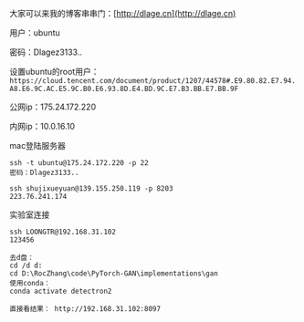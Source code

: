 大家可以来我的博客串串门：[http://dlage.cn](http://dlage.cn)



用户：ubuntu

密码：Dlagez3133..



设置ubuntu的root用户：`https://cloud.tencent.com/document/product/1207/44578#.E9.80.82.E7.94.A8.E6.9C.AC.E5.9C.B0.E6.93.8D.E4.BD.9C.E7.B3.BB.E7.BB.9F`



公网ip：175.24.172.220

内网ip：10.0.16.10



mac登陆服务器

```
ssh -t ubuntu@175.24.172.220 -p 22
密码：Dlagez3133..
```

 

```
ssh shujixueyuan@139.155.250.119 -p 8203
223.76.241.174
```



实验室连接

```
ssh LOONGTR@192.168.31.102
123456

去d盘：
cd /d d:
cd D:\RocZhang\code\PyTorch-GAN\implementations\gan
使用conda：
conda activate detectron2

直接看结果： http://192.168.31.102:8097
```

